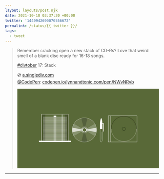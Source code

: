 ```yaml
---
layout: layouts/post.njk
date: 2021-10-18 03:37:30 +00:00
twitter: '1449942690070556672'
permalink: /status/{{ twitter }}/
tags: 
  - tweet
---
```


> Remember cracking open a new stack of CD-Rs? Love that weird smell of a blank disc ready for 16-18 songs.
> 
> [#divtober](https://twitter.com/hashtag/divtober) 17: Stack
> 
> 💿 [a.singlediv.com](https://a.singlediv.com)  
> [@CodePen](https://twitter.com/CodePen): [codepen.io/lynnandtonic.com/pen/NWvNRvb](https://codepen.io/lynnandtonic/pen/NWvNRvb)
> 
> ![monochrome illustration of a stack of CD-Rs, a blank disc, a Sharpie, and an empty jewel case](/img/1449942690070556672-FB85mFkUUAATc5l.jpg)

---
